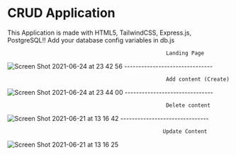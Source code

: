 # CRUD  Application
This Application is made with HTML5, TailwindCSS, Express.js, PostgreSQL!! Add your database config variables in db.js

                                                      Landing Page
![Screen Shot 2021-06-24 at 23 42 56](https://user-images.githubusercontent.com/75132670/123330083-3b0bfb00-d546-11eb-9c7d-111168d2c55c.png)
                                             -------------------------------
                                             
                                                      Add content (Create)
![Screen Shot 2021-06-24 at 23 44 00](https://user-images.githubusercontent.com/75132670/123330285-7d353c80-d546-11eb-8b9b-f1e39d2b48f5.png)
                                             -------------------------------
                                           
                                            
                                                      Delete content
![Screen Shot 2021-06-21 at 13 16 42](https://user-images.githubusercontent.com/75132670/123330454-b53c7f80-d546-11eb-823b-947760069c47.png)
                                            -------------------------------
                                            
                                                     Update Content
![Screen Shot 2021-06-21 at 13 16 25](https://user-images.githubusercontent.com/75132670/123330691-02b8ec80-d547-11eb-862f-72ef952ec475.png)
                                                     
